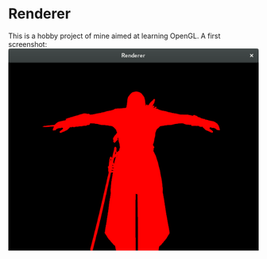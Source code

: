 # Renderer
This is a hobby project of mine aimed at learning OpenGL.
A first screenshot:
![](/screenshots/altair_basic.png?raw=true)
